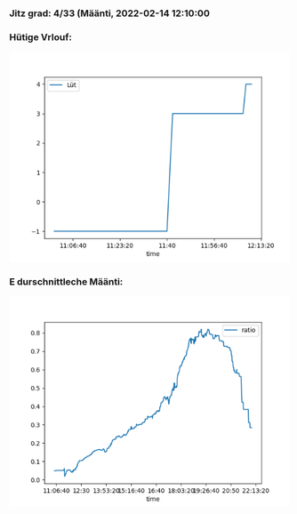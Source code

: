 ### Jitz grad: 4/33 (Määnti, 2022-02-14 12:10:00

### Hütige Vrlouf:
![Graph](Today.png)

### E durschnittleche Määnti:
![Graph](Määnti.png)
